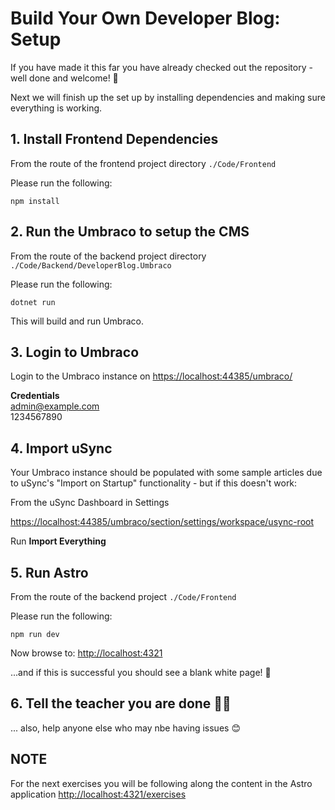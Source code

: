 # Build Your Own Developer Blog: Setup

If you have made it this far you have already checked out the repository - well done and welcome! 👋

Next we will finish up the set up by installing dependencies and making sure everything is working.

## 1. Install Frontend Dependencies

From the route of the frontend project directory `./Code/Frontend`

Please run the following:

```
npm install
```

## 2. Run the Umbraco to setup the CMS

From the route of the backend project directory `./Code/Backend/DeveloperBlog.Umbraco`

Please run the following:

```
dotnet run
```

This will build and run Umbraco.

## 3. Login to Umbraco

Login to the Umbraco instance on [https://localhost:44385/umbraco/](https://localhost:44385/umbraco/)

**Credentials**<br>
admin@example.com<br>
1234567890

## 4. Import uSync

Your Umbraco instance should be populated with some sample articles due to uSync's "Import on Startup" functionality - but if this doesn't work:

From the uSync Dashboard in Settings

[https://localhost:44385/umbraco/section/settings/workspace/usync-root](https://localhost:44385/umbraco/section/settings/workspace/usync-root)

Run **Import Everything**

## 5. Run Astro

From the route of the backend project `./Code/Frontend`

Please run the following:

```
npm run dev
```

Now browse to: [http://localhost:4321](http://localhost:4321/)

...and if this is successful you should see a blank white page! 🙌

## 6. Tell the teacher you are done 🙋‍♀️

... also, help anyone else who may nbe having issues 😊

## NOTE

For the next exercises you will be following along the content in the Astro application [http://localhost:4321/exercises](http://localhost:4321/exercises)
